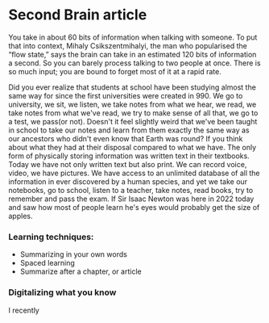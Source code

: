 # Second Brain article
You take in about 60 bits of information when talking with someone. To put that into context, Mihaly Csikszentmihalyi, the man who popularised the “flow state,” says the brain can take in an estimated 120 bits of information a second. So you can barely process talking to two people at once. There is so much input; you are bound to forget most of it at a rapid rate.

Did you ever realize that students at school have been studying almost the same way for since the first universities were created in 990. We go to university, we sit, we listen, we take notes from what we hear, we read, we take notes from what we've read, we try to make sense of all that, we go to a test, we pass(or not). Doesn't it feel slightly weird that we've been taught in school to take our notes and learn from them exactly the same way as our ancestors who didn't even know that Earth was round? If you think about what they had at their disposal compared to what we have. The only form of physically storing information was written text in their textbooks. Today we have not only written text but also print. We can record voice, video, we have pictures. We have access to an unlimited database of all the information in ever discovered by a human species, and yet we take our notebooks, go to school, listen to a teacher, take notes, read books, try to remember and pass the exam. If Sir Isaac Newton was here in 2022 today and saw how most of people learn he's eyes would probably get the size of apples.

### Learning techniques: 
- Summarizing in your own words
- Spaced learning
- Summarize after a chapter, or article


### Digitalizing what you know
I recently 

